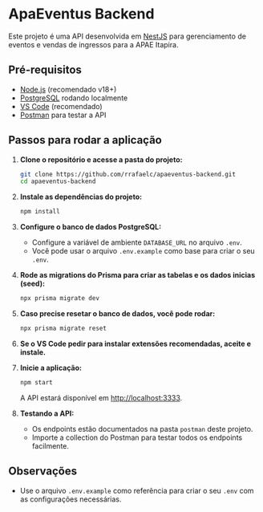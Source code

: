 # ApaEventus Backend

Este projeto é uma API desenvolvida em [NestJS](https://nestjs.com/) para gerenciamento de eventos e vendas de ingressos para a APAE Itapira.

## Pré-requisitos

- [Node.js](https://nodejs.org/) (recomendado v18+)
- [PostgreSQL](https://www.postgresql.org/) rodando localmente
- [VS Code](https://code.visualstudio.com/) (recomendado)
- [Postman](https://www.postman.com/) para testar a API

## Passos para rodar a aplicação

1. **Clone o repositório e acesse a pasta do projeto:**

   ```bash
   git clone https://github.com/rrafaelc/apaeventus-backend.git
   cd apaeventus-backend
   ```

2. **Instale as dependências do projeto:**

   ```bash
   npm install
   ```

3. **Configure o banco de dados PostgreSQL:**

   - Configure a variável de ambiente `DATABASE_URL` no arquivo `.env`.
   - Você pode usar o arquivo `.env.example` como base para criar o seu `.env`.

4. **Rode as migrations do Prisma para criar as tabelas e os dados inicias (seed):**

   ```bash
   npx prisma migrate dev
   ```

5. **Caso precise resetar o banco de dados, você pode rodar:** 

    ```bash
    npx prisma migrate reset
    ```     

6. **Se o VS Code pedir para instalar extensões recomendadas, aceite e instale.**

7. **Inicie a aplicação:**

   ```bash
   npm start
   ```   

   A API estará disponível em [http://localhost:3333](http://localhost:3333).

8. **Testando a API:**

   - Os endpoints estão documentados na pasta `postman` deste projeto.
   - Importe a collection do Postman para testar todos os endpoints facilmente.

## Observações

- Use o arquivo `.env.example` como referência para criar o seu `.env` com as configurações necessárias.
